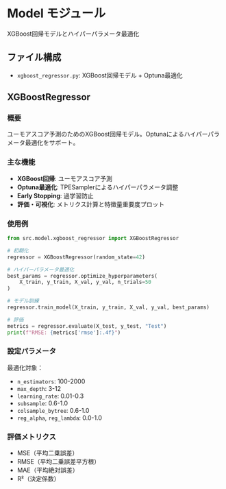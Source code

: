 # Model モジュール

XGBoost回帰モデルとハイパーパラメータ最適化

## ファイル構成

- `xgboost_regressor.py`: XGBoost回帰モデル + Optuna最適化

## XGBoostRegressor

### 概要
ユーモアスコア予測のためのXGBoost回帰モデル。Optunaによるハイパーパラメータ最適化をサポート。

### 主な機能
- **XGBoost回帰**: ユーモアスコア予測
- **Optuna最適化**: TPESamplerによるハイパーパラメータ調整
- **Early Stopping**: 過学習防止
- **評価・可視化**: メトリクス計算と特徴量重要度プロット

### 使用例

```python
from src.model.xgboost_regressor import XGBoostRegressor

# 初期化
regressor = XGBoostRegressor(random_state=42)

# ハイパーパラメータ最適化
best_params = regressor.optimize_hyperparameters(
    X_train, y_train, X_val, y_val, n_trials=50
)

# モデル訓練
regressor.train_model(X_train, y_train, X_val, y_val, best_params)

# 評価
metrics = regressor.evaluate(X_test, y_test, "Test")
print(f"RMSE: {metrics['rmse']:.4f}")
```

### 設定パラメータ

最適化対象：
- `n_estimators`: 100-2000
- `max_depth`: 3-12  
- `learning_rate`: 0.01-0.3
- `subsample`: 0.6-1.0
- `colsample_bytree`: 0.6-1.0
- `reg_alpha`, `reg_lambda`: 0.0-1.0

### 評価メトリクス
- MSE（平均二乗誤差）
- RMSE（平均二乗誤差平方根）
- MAE（平均絶対誤差）
- R²（決定係数）
